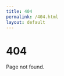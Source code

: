 ```yaml
---
title: 404
permalink: /404.html
layout: default
---
```


<div class="container w-50 pt-5 text-center">
  <h1>404</h1>
  <p>Page not found.</p>
</div>
